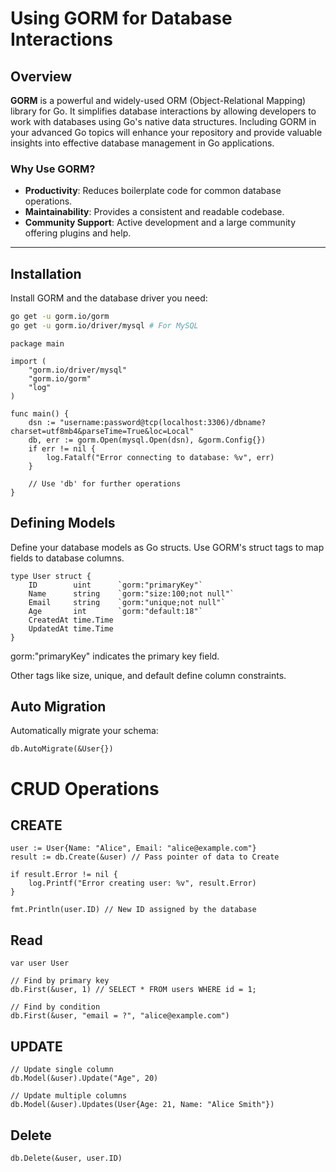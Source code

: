 # Using GORM for Database Interactions

## Overview

**GORM** is a powerful and widely-used ORM (Object-Relational Mapping) library for Go. It simplifies database interactions by allowing developers to work with databases using Go's native data structures. Including GORM in your advanced Go topics will enhance your repository and provide valuable insights into effective database management in Go applications.

### Why Use GORM?

- **Productivity**: Reduces boilerplate code for common database operations.
- **Maintainability**: Provides a consistent and readable codebase.
- **Community Support**: Active development and a large community offering plugins and help.

---

## Installation

Install GORM and the database driver you need:

```bash
go get -u gorm.io/gorm
go get -u gorm.io/driver/mysql # For MySQL
```
```
package main

import (
    "gorm.io/driver/mysql"
    "gorm.io/gorm"
    "log"
)

func main() {
    dsn := "username:password@tcp(localhost:3306)/dbname?charset=utf8mb4&parseTime=True&loc=Local"
    db, err := gorm.Open(mysql.Open(dsn), &gorm.Config{})
    if err != nil {
        log.Fatalf("Error connecting to database: %v", err)
    }

    // Use 'db' for further operations
}
```

## Defining Models
Define your database models as Go structs. Use GORM's struct tags to map fields to database columns.

```
type User struct {
    ID        uint      `gorm:"primaryKey"`
    Name      string    `gorm:"size:100;not null"`
    Email     string    `gorm:"unique;not null"`
    Age       int       `gorm:"default:18"`
    CreatedAt time.Time
    UpdatedAt time.Time
}
```

gorm:"primaryKey" indicates the primary key field.

Other tags like size, unique, and default define column constraints.

## Auto Migration
Automatically migrate your schema:

```
db.AutoMigrate(&User{})
```

# CRUD Operations

## CREATE

```
user := User{Name: "Alice", Email: "alice@example.com"}
result := db.Create(&user) // Pass pointer of data to Create

if result.Error != nil {
    log.Printf("Error creating user: %v", result.Error)
}

fmt.Println(user.ID) // New ID assigned by the database
```

## Read

```
var user User

// Find by primary key
db.First(&user, 1) // SELECT * FROM users WHERE id = 1;

// Find by condition
db.First(&user, "email = ?", "alice@example.com")
```

## UPDATE

```
// Update single column
db.Model(&user).Update("Age", 20)

// Update multiple columns
db.Model(&user).Updates(User{Age: 21, Name: "Alice Smith"})

```

## Delete

```
db.Delete(&user, user.ID)
```